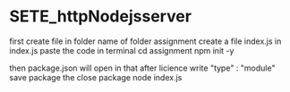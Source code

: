 # SETE_httpNodejsserver
first create file in folder 
name of folder assignment
create a file index.js
in index.js paste the code
 in terminal 
cd assignment
npm init -y

then package.json will open in that after licience write 
"type" : "module"
save package the close package
node index.js
